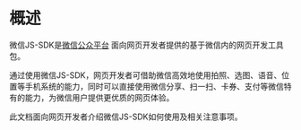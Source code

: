 # **概述**

微信JS-SDK是[微信公众平台](https://mp.weixin.qq.com/cgi-bin/loginpage?t=wxm2-login&lang=zh_CN) 面向网页开发者提供的基于微信内的网页开发工具包。

通过使用微信JS-SDK，网页开发者可借助微信高效地使用拍照、选图、语音、位置等手机系统的能力，同时可以直接使用微信分享、扫一扫、卡券、支付等微信特有的能力，为微信用户提供更优质的网页体验。

此文档面向网页开发者介绍微信JS-SDK如何使用及相关注意事项。